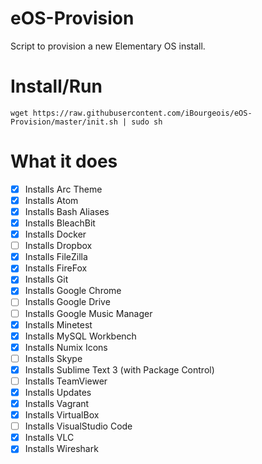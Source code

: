 # eOS-Provision
Script to provision a new Elementary OS install.

# Install/Run
```
wget https://raw.githubusercontent.com/iBourgeois/eOS-Provision/master/init.sh | sudo sh
```

# What it does
- [x] Installs Arc Theme
- [x] Installs Atom
- [x] Installs Bash Aliases
- [x] Installs BleachBit
- [x] Installs Docker
- [ ] Installs Dropbox
- [x] Installs FileZilla
- [x] Installs FireFox
- [x] Installs Git
- [x] Installs Google Chrome
- [ ] Installs Google Drive
- [ ] Installs Google Music Manager
- [x] Installs Minetest
- [x] Installs MySQL Workbench
- [x] Installs Numix Icons
- [ ] Installs Skype
- [x] Installs Sublime Text 3 (with Package Control)
- [ ] Installs TeamViewer
- [x] Installs Updates
- [x] Installs Vagrant
- [x] Installs VirtualBox
- [ ] Installs VisualStudio Code
- [x] Installs VLC
- [x] Installs Wireshark
